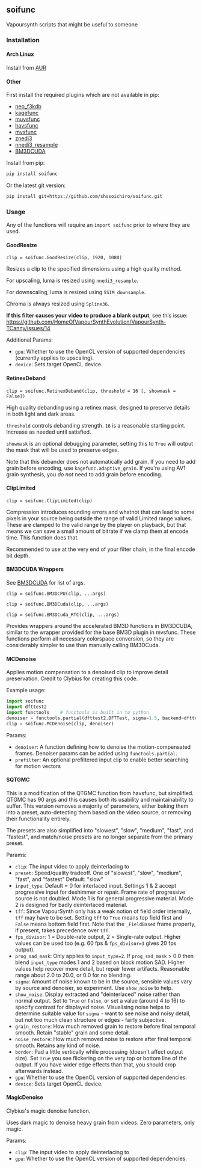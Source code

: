 ## soifunc

Vapoursynth scripts that might be useful to someone

### Installation

#### Arch Linux

Install from [AUR](https://aur.archlinux.org/packages/vapoursynth-plugin-soifunc-git)

#### Other

First install the required plugins which are not available in pip:

- [neo_f3kdb](https://github.com/HomeOfAviSynthPlusEvolution/neo_f3kdb)
- [kagefunc](https://github.com/Irrational-Encoding-Wizardry/kagefunc)
- [muvsfunc](https://github.com/WolframRhodium/muvsfunc)
- [havsfunc](https://github.com/WolframRhodium/havsfunc)
- [mvsfunc](https://github.com/HomeOfVapourSynthEvolution/mvsfunc)
- [znedi3](https://github.com/sekrit-twc/znedi3)
- [nnedi3_resample](https://github.com/HomeOfVapourSynthEvolution/nnedi3_resample)
- [BM3DCUDA](https://github.com/WolframRhodium/VapourSynth-BM3DCUDA)

Install from pip:

```bash
pip install soifunc
```

Or the latest git version:

```bash
pip install git+https://github.com/shssoichiro/soifunc.git
```

### Usage

Any of the functions will require an `import soifunc` prior to where they are used.

#### GoodResize

`clip = soifunc.GoodResize(clip, 1920, 1080)`

Resizes a clip to the specified dimensions using a high quality method.

For upscaling, luma is resized using `nnedi3_resample`.

For downscaling, luma is resized using `SSIM_downsample`.

Chroma is always resized using `Spline36`.

**If this filter causes your video to produce a blank output**, see this issue: https://github.com/HomeOfVapourSynthEvolution/VapourSynth-TCanny/issues/14

Additional Params:

- `gpu`: Whether to use the OpenCL version of supported dependencies (currently applies to upscaling).
- `device`: Sets target OpenCL device.

#### RetinexDeband

`clip = soifunc.RetinexDeband(clip, threshold = 16 [, showmask = False])`

High quality debanding using a retinex mask, designed to preserve details in both light and dark areas.

`threshold` controls debanding strength. `16` is a reasonable starting point. Increase as needed until satisfied.

`showmask` is an optional debugging parameter, setting this to `True` will output the mask that will be used to preserve edges.

Note that this debander does not automatically add grain.
If you need to add grain before encoding, use `kagefunc.adaptive_grain`.
If you're using AV1 grain synthesis, you _do not_ need to add grain before encoding.

#### ClipLimited

`clip = soifunc.ClipLimited(clip)`

Compression introduces rounding errors and whatnot that can lead
to some pixels in your source being outside the range of
valid Limited range values. These are clamped to the valid
range by the player on playback, but that means we can save
a small amount of bitrate if we clamp them at encode time.
This function does that.

Recommended to use at the very end of your filter chain,
in the final encode bit depth.

#### BM3DCUDA Wrappers

See [BM3DCUDA](https://github.com/WolframRhodium/VapourSynth-BM3DCUDA) for list of args.

`clip = soifunc.BM3DCPU(clip, ...args)`

`clip = soifunc.BM3DCuda(clip, ...args)`

`clip = soifunc.BM3DCuda_RTC(clip, ...args)`

Provides wrappers around the accelerated BM3D functions in BM3DCUDA, similar to the wrapper provided for the base BM3D plugin in mvsfunc.
These functions perform all necessary colorspace conversion, so they are considerably simpler to use than manually calling BM3DCuda.

#### MCDenoise

Applies motion compensation to a denoised clip to improve detail preservation.
Credit to Clybius for creating this code.

Example usage:

```python
import soifunc
import dfttest2
import functools    # functools is built in to python
denoiser = functools.partial(dfttest2.DFTTest, sigma=1.5, backend=dfttest2.Backend.CPU)
clip = soifunc.MCDenoise(clip, denoiser)
```

Params:

- `denoiser`: A function defining how to denoise the motion-compensated frames.
  Denoiser params can be added using `functools.partial`.
- `prefilter`: An optional prefiltered input clip to enable better searching for motion vectors

#### SQTGMC

This is a modification of the QTGMC function from havsfunc, but simplified.
QTGMC has 90 args and this causes both its usability and maintainability to suffer.
This version removes a majority of parameters, either baking them into a preset,
auto-detecting them based on the video source, or removing their functionality entirely.

The presets are also simplified into "slowest", "slow", "medium", "fast", and "fastest",
and match/noise presets are no longer separate from the primary preset.

Params:

- `clip`: The input video to apply deinterlacing to
- `preset`: Speed/quality tradeoff. One of "slowest", "slow", "medium", "fast", and "fastest"
  Default: "slow"
- `input_type`: Default = 0 for interlaced input.
  Settings 1 & 2 accept progressive input for deshimmer or repair.
  Frame rate of progressive source is not doubled.
  Mode 1 is for general progressive material.
  Mode 2 is designed for badly deinterlaced material.
- `tff`: Since VapourSynth only has a weak notion of field order internally,
  `tff` may have to be set. Setting `tff` to `True` means top field first
  and `False` means bottom field first. Note that the `_FieldBased` frame property,
  if present, takes precedence over `tff`.
- `fps_divisor`: 1 = Double-rate output, 2 = Single-rate output.
  Higher values can be used too (e.g. 60 fps & `fps_divisor=3` gives 20 fps output).
- `prog_sad_mask`: Only applies to `input_type=2`.
  If `prog_sad_mask` > 0.0 then blend `input_type` modes 1 and 2 based on block motion SAD.
  Higher values help recover more detail, but repair fewer artifacts.
  Reasonable range about 2.0 to 20.0, or 0.0 for no blending.
- `sigma`: Amount of noise known to be in the source,
  sensible values vary by source and denoiser, so experiment.
  Use `show_noise` to help.
- `show_noise`: Display extracted and "deinterlaced" noise rather than normal output.
  Set to `True` or `False`, or set a value (around 4 to 16) to specify
  contrast for displayed noise. Visualising noise helps to determine suitable value
  for `sigma` - want to see noise and noisy detail,
  but not too much clean structure or edges - fairly subjective.
- `grain_restore`: How much removed grain to restore before final temporal smooth.
  Retain "stable" grain and some detail.
- `noise_restore`: How much removed noise to restore after final temporal smooth.
  Retains any kind of noise.
- `border`: Pad a little vertically while processing (doesn't affect output size).
  Set `True` you see flickering on the very top or bottom line of the
  output. If you have wider edge effects than that, you should crop afterwards instead.
- `gpu`: Whether to use the OpenCL version of supported dependencies.
- `device`: Sets target OpenCL device.

#### MagicDenoise

Clybius's magic denoise function.

Uses dark magic to denoise heavy grain from videos.
Zero parameters, only magic.

Params:

- `clip`: The input video to apply deinterlacing to
- `gpu`: Whether to use the OpenCL version of supported dependencies.
